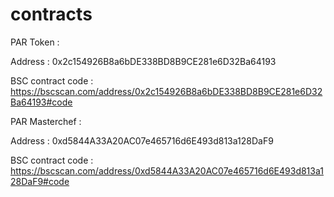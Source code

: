 # contracts

PAR Token : 

Address : 0x2c154926B8a6bDE338BD8B9CE281e6D32Ba64193

BSC contract code : https://bscscan.com/address/0x2c154926B8a6bDE338BD8B9CE281e6D32Ba64193#code

PAR Masterchef : 

Address : 0xd5844A33A20AC07e465716d6E493d813a128DaF9

BSC contract code : https://bscscan.com/address/0xd5844A33A20AC07e465716d6E493d813a128DaF9#code

